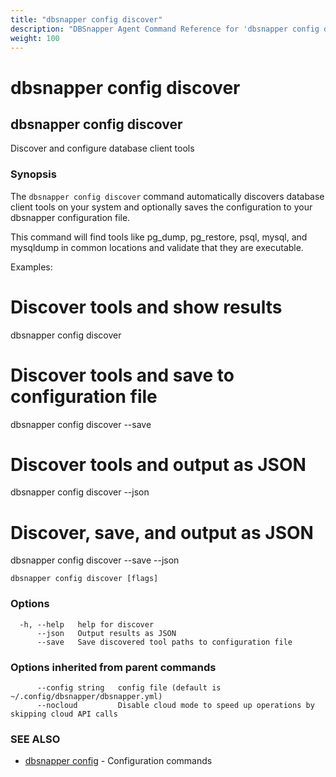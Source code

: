 ```yaml
---
title: "dbsnapper config discover"
description: "DBSnapper Agent Command Reference for 'dbsnapper config discover'"
weight: 100
---
```


# dbsnapper config discover

## dbsnapper config discover

Discover and configure database client tools

### Synopsis

The `dbsnapper config discover` command automatically discovers database client tools
on your system and optionally saves the configuration to your dbsnapper configuration file.

This command will find tools like pg_dump, pg_restore, psql, mysql, and mysqldump
in common locations and validate that they are executable.

Examples:
  # Discover tools and show results
  dbsnapper config discover
  
  # Discover tools and save to configuration file
  dbsnapper config discover --save
  
  # Discover tools and output as JSON
  dbsnapper config discover --json
  
  # Discover, save, and output as JSON
  dbsnapper config discover --save --json

```
dbsnapper config discover [flags]
```

### Options

```
  -h, --help   help for discover
      --json   Output results as JSON
      --save   Save discovered tool paths to configuration file
```

### Options inherited from parent commands

```
      --config string   config file (default is ~/.config/dbsnapper/dbsnapper.yml)
      --nocloud         Disable cloud mode to speed up operations by skipping cloud API calls
```

### SEE ALSO

* [dbsnapper config](dbsnapper_config.md)	 - Configuration commands

